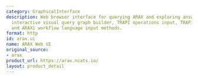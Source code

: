 ```yaml
---
category: GraphicalInterface
description: Web browser interface for querying ARAX and exploring answers. Provides
  interactive visual query graph builder, TRAPI operations input, TRAPI JSON input,
  and ARAXi workflow language input methods.
format: http
id: arax.ui
name: ARAX Web UI
original_source:
- arax
product_url: https://arax.ncats.io/
layout: product_detail
---
```

